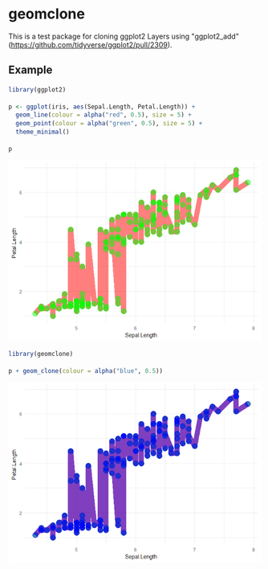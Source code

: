 
<!-- README.md is generated from README.Rmd. Please edit that file -->
geomclone
=========

This is a test package for cloning ggplot2 Layers using "ggplot2\_add" (<https://github.com/tidyverse/ggplot2/pull/2309>).

Example
-------

``` r
library(ggplot2)

p <- ggplot(iris, aes(Sepal.Length, Petal.Length)) +
  geom_line(colour = alpha("red", 0.5), size = 5) +
  geom_point(colour = alpha("green", 0.5), size = 5) +
  theme_minimal()

p
```

![](man/figures/README-usual-1.png)

``` r
library(geomclone)

p + geom_clone(colour = alpha("blue", 0.5))
```

![](man/figures/README-clone-1.png)
